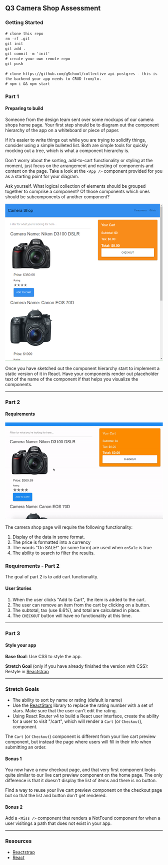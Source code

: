 

## Q3 Camera Shop Assessment

### Getting Started

```
# clone this repo
rm -rf .git
git init
git add .
git commit -m 'init'
# create your own remote repo
git push

# clone https://github.com/gSchool/collective-api-postgres - this is the backend your app needs to CRUD from/to.
# npm i && npm start
```


### Part 1

#### Preparing to build

Someone from the design team sent over some mockups of our camera shops home page.
Your first step should be to diagram out the component hierarchy of the app on a whiteboard or piece of paper.

If it's easier to write things out while you are trying to solidify things, consider using a simple bulleted list. Both are simple tools for quickly mocking out a tree, which is what a component hierarchy is.

Don't worry about the sorting, add-to-cart functionality or styling at the moment,
just focus on the arrangement and nesting of components and content on the page.
Take a look at the `<App />` component provided for you as a starting point for your diagram.

Ask yourself. What logical collection of elements should be grouped together to comprise a component?
Of those components which ones should be subcomponents of another component?

![Mock Up](overview-photo.PNG)

Once you have sketched out the component hierarchy start to implement a static version of it in React.
Have your components render out placeholder text of the name of the component if that helps you visualize the components.

<hr />

### Part 2

#### Requirements

![Camera Shop Example](base-gif.gif)

The camera shop page will require the following functionality:

1. Display of the data in some format.
1. The price is formatted into a currency
1. The words "On SALE!" (or some form) are used when `onSale` is true
1. The ability to search to filter the results.

### Requirements - Part 2

The goal of part 2 is to add cart functionality.

#### User Stories

1. When the user clicks "Add to Cart", the item is added to the cart.
1. The user can remove an item from the cart by clicking on a button.
1. The subtotal, tax (use 8.6%), and total are calculated in place.
1. The `CHECKOUT` button will have no functionality at this time.

<hr />

### Part 3

#### Style your app

**Base Goal**: Use CSS to style the app.

**Stretch Goal** (only if you have already finished the version with CSS): Restyle in [Reactstrap](https://reactstrap.github.io/)

<hr />

### Stretch Goals

- The ability to sort by name or rating (default is name)
- Use the [ReactStars](https://www.npmjs.com/package/react-stars) library to replace the rating number with a set of stars. Make sure that the user can't edit the rating.
- Using React Router v4 to build a React user interface, create the ability for a user to visit "/cart", which will render a `Cart` (or `Checkout`), component.

The `Cart` (or `Checkout`) component is different from your live cart preview component, but instead the page where users will fill in their info when submitting an order.

#### Bonus 1

You now have a new checkout page, and that very first component looks quite similar to our live cart preview component on the home page.
The only difference is that it doesn't display the list of items and there is no button.

Find a way to reuse your live cart preview component on the checkout page but so that the list and button don't get rendered.

#### Bonus 2

Add a `<Miss />` component that renders a NotFound component for when a user visitings a path that does not exist in your app.

<hr />

### Resources

- [Reactstrap](https://reactstrap.github.io/)
- [React](https://facebook.github.io/react/)
